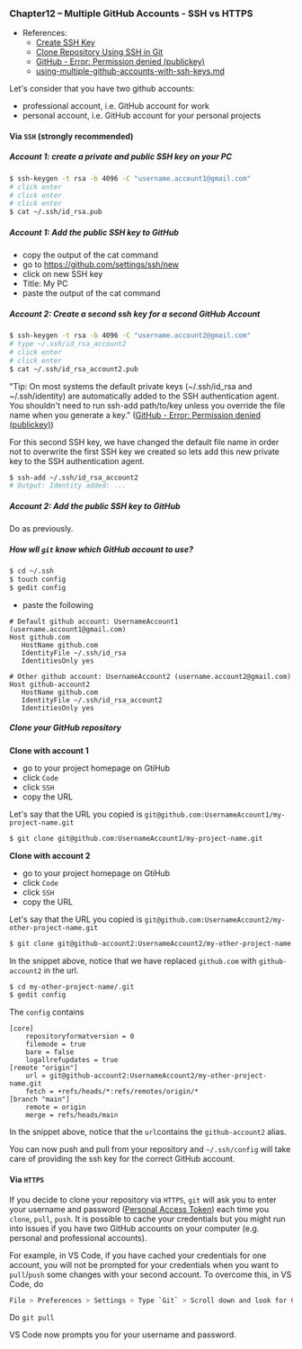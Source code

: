 ### Chapter12 – Multiple GitHub Accounts - SSH vs HTTPS

- References:
    - [Create SSH Key](https://www.inmotionhosting.com/support/server/ssh/how-to-add-ssh-keys-to-your-github-account)
    - [Clone Repository Using SSH in Git](https://www.toolsqa.com/git/clone-repository-using-ssh)
    - [GitHub - Error: Permission denied (publickey)](https://docs.github.com/en/authentication/troubleshooting-ssh/error-permission-denied-publickey)
    - [using-multiple-github-accounts-with-ssh-keys.md](https://gist.github.com/oanhnn/80a89405ab9023894df7)


Let's consider that you have two github accounts:
- professional account, i.e. GitHub account for work
- personal account, i.e. GitHub account for your personal projects

#### Via `SSH` (strongly recommended)

##### Account 1: create a private and public SSH key on your PC

```bash
$ ssh-keygen -t rsa -b 4096 -C "username.account1@gmail.com"
# click enter
# click enter
# click enter
$ cat ~/.ssh/id_rsa.pub
```

##### Account 1: Add the public SSH key to GitHub

- copy the output of the cat command
- go to https://github.com/settings/ssh/new
- click on new SSH key
- Title: My PC
- paste the output of the cat command

##### Account 2: Create a second ssh key for a second GitHub Account

```bash
$ ssh-keygen -t rsa -b 4096 -C "username.account2@gmail.com"
# type ~/.ssh/id_rsa_account2
# click enter
# click enter
$ cat ~/.ssh/id_rsa_account2.pub
```

"Tip: On most systems the default private keys (~/.ssh/id_rsa and ~/.ssh/identity) are automatically added to the SSH authentication agent. You shouldn't need to run ssh-add path/to/key unless you override the file name when you generate a key." ([GitHub - Error: Permission denied (publickey)](https://docs.github.com/en/authentication/troubleshooting-ssh/error-permission-denied-publickey))

For this second SSH key, we have changed the default file name in order not to overwrite the first SSH key we created so lets add this new private key to the SSH authentication agent.

```bash
$ ssh-add ~/.ssh/id_rsa_account2
# Output: Identity added: ...
```

##### Account 2: Add the public SSH key to GitHub

Do as previously.

##### How wll `git` know which GitHub account to use?

```bash
$ cd ~/.ssh
$ touch config
$ gedit config
```

- paste the following

```
# Default github account: UsernameAccount1 (username.account1@gmail.com)
Host github.com
   HostName github.com
   IdentityFile ~/.ssh/id_rsa
   IdentitiesOnly yes
   
# Other github account: UsernameAccount2 (username.account2@gmail.com)
Host github-account2
   HostName github.com
   IdentityFile ~/.ssh/id_rsa_account2
   IdentitiesOnly yes
```

##### Clone your GitHub repository

**Clone with account 1**

- go to your project homepage on GtiHub
- click `Code`
- click `SSH`
- copy the URL

Let's say that the URL you copied is `git@github.com:UsernameAccount1/my-project-name.git`

```bash
$ git clone git@github.com:UsernameAccount1/my-project-name.git
```

**Clone with account 2**

- go to your project homepage on GtiHub
- click `Code`
- click `SSH`
- copy the URL 

Let's say that the URL you copied is `git@github.com:UsernameAccount2/my-other-project-name.git`

```bash
$ git clone git@github-account2:UsernameAccount2/my-other-project-name.git
```

In the snippet above, notice that we have replaced `github.com` with `github-account2` in the url.

```bash
$ cd my-other-project-name/.git
$ gedit config
```

The `config` contains

```
[core]
	repositoryformatversion = 0
	filemode = true
	bare = false
	logallrefupdates = true
[remote "origin"]
	url = git@github-account2:UsernameAccount2/my-other-project-name.git
	fetch = +refs/heads/*:refs/remotes/origin/*
[branch "main"]
	remote = origin
	merge = refs/heads/main
```

In the snippet above, notice that the `url`contains the `github-account2` alias.

You can now push and pull from your repository and `~/.ssh/config` will take care of providing the ssh key for the correct GitHub account.

#### Via `HTTPS`

<!--
How to clone this GitHub repository over HTTPS?

  - Create a Personal Access Token:
    - Follow the steps in the documentation: https://docs.github.com/en/github/authenticating-to-github/keeping-your-account-and-data-secure/creating-a-personal-access-token
      - At step 8, select the repo checkbox
      - Click Generate token
      - Copy the token and store it safely because it is like a password

  - Open a terminal to clone the empty repository

```bash
$ git clone https://github.com/DamienToomey/my-project-name.git
```

- Enter username when prompted
- Enter Personal Access Token when prompted for password
-->

If you decide to clone your repository via `HTTPS`, `git` will ask you to enter your username and password ([Personal Access Token](https://docs.github.com/en/github/authenticating-to-github/keeping-your-account-and-data-secure/creating-a-personal-access-token)) each time you `clone`, `pull`, `push`. It is possible to cache your credentials but you might run into issues if you have two GitHub accounts on your computer (e.g. personal and professional accounts).

For example, in VS Code, if you have cached your credentials for one account, you will not be prompted for your credentials when you want to `pull`/`push` some changes with your second account. To overcome this, in VS Code, do 

```bash
File > Preferences > Settings > Type `Git` > Scroll down and look for Git: Enabled > Uncheck the box
```

Do `git pull`

VS Code now prompts you for your username and password.
